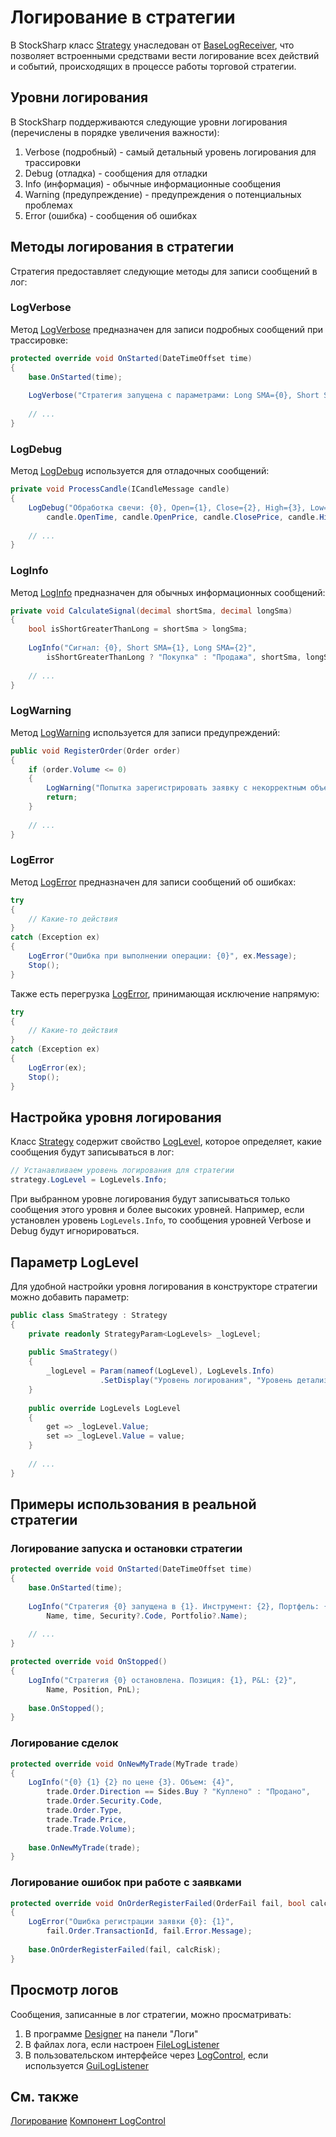 # Логирование в стратегии

В StockSharp класс [Strategy](xref:StockSharp.Algo.Strategies.Strategy) унаследован от [BaseLogReceiver](xref:Ecng.Logging.BaseLogReceiver), что позволяет встроенными средствами вести логирование всех действий и событий, происходящих в процессе работы торговой стратегии.

## Уровни логирования

В StockSharp поддерживаются следующие уровни логирования (перечислены в порядке увеличения важности):

1. Verbose (подробный) - самый детальный уровень логирования для трассировки
2. Debug (отладка) - сообщения для отладки
3. Info (информация) - обычные информационные сообщения
4. Warning (предупреждение) - предупреждения о потенциальных проблемах
5. Error (ошибка) - сообщения об ошибках

## Методы логирования в стратегии

Стратегия предоставляет следующие методы для записи сообщений в лог:

### LogVerbose

Метод [LogVerbose](xref:Ecng.Logging.BaseLogReceiver.LogVerbose(System.String,System.Object[])) предназначен для записи подробных сообщений при трассировке:

```cs
protected override void OnStarted(DateTimeOffset time)
{
    base.OnStarted(time);
    
    LogVerbose("Стратегия запущена с параметрами: Long SMA={0}, Short SMA={1}", LongSmaLength, ShortSmaLength);
    
    // ...
}
```

### LogDebug

Метод [LogDebug](xref:Ecng.Logging.BaseLogReceiver.LogDebug(System.String,System.Object[])) используется для отладочных сообщений:

```cs
private void ProcessCandle(ICandleMessage candle)
{
    LogDebug("Обработка свечи: {0}, Open={1}, Close={2}, High={3}, Low={4}, Volume={5}", 
        candle.OpenTime, candle.OpenPrice, candle.ClosePrice, candle.HighPrice, candle.LowPrice, candle.TotalVolume);
    
    // ...
}
```

### LogInfo

Метод [LogInfo](xref:Ecng.Logging.BaseLogReceiver.LogInfo(System.String,System.Object[])) предназначен для обычных информационных сообщений:

```cs
private void CalculateSignal(decimal shortSma, decimal longSma)
{
    bool isShortGreaterThanLong = shortSma > longSma;
    
    LogInfo("Сигнал: {0}, Short SMA={1}, Long SMA={2}", 
        isShortGreaterThanLong ? "Покупка" : "Продажа", shortSma, longSma);
    
    // ...
}
```

### LogWarning

Метод [LogWarning](xref:Ecng.Logging.BaseLogReceiver.LogWarning(System.String,System.Object[])) используется для записи предупреждений:

```cs
public void RegisterOrder(Order order)
{
    if (order.Volume <= 0)
    {
        LogWarning("Попытка зарегистрировать заявку с некорректным объемом: {0}", order.Volume);
        return;
    }
    
    // ...
}
```

### LogError

Метод [LogError](xref:Ecng.Logging.BaseLogReceiver.LogError(System.String,System.Object[])) предназначен для записи сообщений об ошибках:

```cs
try
{
    // Какие-то действия
}
catch (Exception ex)
{
    LogError("Ошибка при выполнении операции: {0}", ex.Message);
    Stop();
}
```

Также есть перегрузка [LogError](xref:Ecng.Logging.BaseLogReceiver.LogError(System.Exception)), принимающая исключение напрямую:

```cs
try
{
    // Какие-то действия
}
catch (Exception ex)
{
    LogError(ex);
    Stop();
}
```

## Настройка уровня логирования

Класс [Strategy](xref:StockSharp.Algo.Strategies.Strategy) содержит свойство [LogLevel](xref:Ecng.Logging.ILogSource.LogLevel), которое определяет, какие сообщения будут записываться в лог:

```cs
// Устанавливаем уровень логирования для стратегии
strategy.LogLevel = LogLevels.Info;
```

При выбранном уровне логирования будут записываться только сообщения этого уровня и более высоких уровней. Например, если установлен уровень `LogLevels.Info`, то сообщения уровней Verbose и Debug будут игнорироваться.

## Параметр LogLevel

Для удобной настройки уровня логирования в конструкторе стратегии можно добавить параметр:

```cs
public class SmaStrategy : Strategy
{
    private readonly StrategyParam<LogLevels> _logLevel;
    
    public SmaStrategy()
    {
        _logLevel = Param(nameof(LogLevel), LogLevels.Info)
                    .SetDisplay("Уровень логирования", "Уровень детализации сообщений в логе", "Настройки логирования");
    }
    
    public override LogLevels LogLevel
    {
        get => _logLevel.Value;
        set => _logLevel.Value = value;
    }
    
    // ...
}
```

## Примеры использования в реальной стратегии

### Логирование запуска и остановки стратегии

```cs
protected override void OnStarted(DateTimeOffset time)
{
    base.OnStarted(time);
    
    LogInfo("Стратегия {0} запущена в {1}. Инструмент: {2}, Портфель: {3}", 
        Name, time, Security?.Code, Portfolio?.Name);
    
    // ...
}

protected override void OnStopped()
{
    LogInfo("Стратегия {0} остановлена. Позиция: {1}, P&L: {2}", 
        Name, Position, PnL);
    
    base.OnStopped();
}
```

### Логирование сделок

```cs
protected override void OnNewMyTrade(MyTrade trade)
{
    LogInfo("{0} {1} {2} по цене {3}. Объем: {4}", 
        trade.Order.Direction == Sides.Buy ? "Куплено" : "Продано",
        trade.Order.Security.Code,
        trade.Order.Type,
        trade.Trade.Price,
        trade.Trade.Volume);
    
    base.OnNewMyTrade(trade);
}
```

### Логирование ошибок при работе с заявками

```cs
protected override void OnOrderRegisterFailed(OrderFail fail, bool calcRisk)
{
    LogError("Ошибка регистрации заявки {0}: {1}", 
        fail.Order.TransactionId, fail.Error.Message);
    
    base.OnOrderRegisterFailed(fail, calcRisk);
}
```

## Просмотр логов

Сообщения, записанные в лог стратегии, можно просматривать:

1. В программе [Designer](../../designer.md) на панели "Логи"
2. В файлах лога, если настроен [FileLogListener](xref:Ecng.Logging.FileLogListener)
3. В пользовательском интерфейсе через [LogControl](xref:StockSharp.Xaml.LogControl), если используется [GuiLogListener](xref:StockSharp.Xaml.GuiLogListener)

## См. также

[Логирование](../logging.md)
[Компонент LogControl](../graphical_user_interface/logging/log_panel.md)
